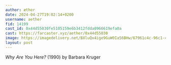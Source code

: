 ```yaml
---
author: æther
date: 2024-04-27T19:02:14+0200
username: aether
fid: 14199
cast_id: 0x44d55030fe5105159e6b3412fdda0966619efa0a
cast: https://farcaster.xyz/aether/0x44d55030
image: https://imagedelivery.net/BXluQx4ige9GuW0Ia56BHw/67961c4c-96c1-4d00-220c-4ece9a725000/original
layout: post
---
```


_Why Are You Here?_ (1990)
by Barbara Kruger

<img src='https://imagedelivery.net/BXluQx4ige9GuW0Ia56BHw/67961c4c-96c1-4d00-220c-4ece9a725000/original' alt='' referrerpolicy='no-referrer'/>
